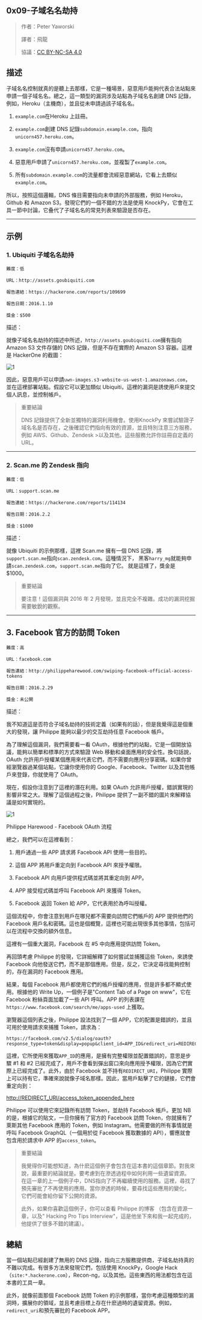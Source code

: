 ## **0x09-子域名名劫持**

>作者：Peter Yaworski
>
>譯者：飛龍
>
>協議：[CC BY-NC-SA 4.0](http://creativecommons.org/licenses/by-nc-sa/4.0/)

## **描述**
子域名名控制就真的是聽上去那樣，它是一種場景，惡意用戶能夠代表合法站點來申請一個子域名名。總之，這一類型的漏洞涉及站點為子域名名創建 DNS 記錄，例如，Heroku（主機商），並且從未申請過該子域名名。

1. `example.com`在Heroku 上註冊。
<p>

2. `example.com`創建 DNS 記錄`subdomain.example.com`，指向`unicorn457.heroku.com`。
<p>

3. `example.com`沒有申請`unicorn457.heroku.com`。
<p>

4. 惡意用戶申請了`unicorn457.heroku.com`，並複製了`example.com`。
<p>

5. 所有`subdomain.example.com`的流量都會流經惡意網站，它看上去類似`example.com`。
<p>

所以，按照這個邏輯，DNS 條目需要指向未申請的外部服務，例如 Heroku，Github 和 Amazon S3。發現它們的一個不錯的方法是使用 KnockPy，它會在工具一節中討論，它叠代了子域名名的常見列表來驗證是否存在。


---

## **示例**


### **1. Ubiquiti 子域名名劫持**
```
難度：低

URL：http://assets.goubiquiti.com

報告連結：https://hackerone.com/reports/109699

報告日期：2016.1.10

獎金：$500
```

描述：

就像子域名名劫持的描述中所述，`http://assets.goubiquiti.com`擁有指向 Amazon S3 文件存儲的 DNS 記錄，但是不存在實際的 Amazon S3 容器。這裡是 HackerOne 的截圖：


![1](https://raw.githubusercontent.com/dyeat/Document_read/master/Web_Hacking_101/image/13-1.jpg)

因此，惡意用戶可以申請`uwn-images.s3-website-us-west-1.amazonaws.com`，並在這裡部署站點。假設它可以更加類似 Ubiquiti，這裡的漏洞是誘使用戶來提交個人訊息，並控制帳戶。

>重要結論
>
>DNS 記錄提供了全新並獨特的漏洞利用機會。使用KnockPy 來嘗試驗證子域名名是否存在，之後確認它們指向有效的資源，並且特別注意三方服務，
>例如 AWS、Github、Zendesk >以及其他。這些服務允許你註冊自定義的 URL。


---

### **2. Scan.me 的 Zendesk 指向**
```
難度：低

URL：support.scan.me

報告連結：https://hackerone.com/reports/114134

報告日期：2016.2.2

獎金：$1000
```
描述：

就像 Ubiquiti 的示例那樣，這裡 Scan.me 擁有一個 DNS 記錄，將`support.scan.me`指向`scan.zendesk.com`。這種情況下，
黑客`harry_mg`就能夠申請`scan.zendesk.com`，`support.scan.me`指向了它。
就是這樣了，獎金是 $1000。

>重要結論
>
>要注意！這個漏洞與 2016 年 2 月發現，並且完全不複雜。成功的漏洞挖掘需要敏銳的觀察。

---

## **3. Facebook 官方的訪問 Token**

```
難度：高

URL：facebook.com

報告連結：http://philippeharewood.com/swiping-facebook-official-access-tokens

報告日期：2016.2.29

獎金：未公開

```

描述：

我不知道這是否符合子域名劫持的技術定義（如果有的話），但是我覺得這是個重大的發現，讓 Philippe 能夠以最少的交互劫持任意 Facebook 帳戶。
<p>

為了理解這個漏洞，我們需要看一看 OAuth，根據他們的站點，它是一個開放協議，能夠以簡單和標準的方式來驗證 Web 移動和桌面應用的安全性。換句話說，OAuth 允許用戶授權某個應用來代表它們，而不需要向應用分享密碼。如果你曾經瀏覽器過某個站點，它讓你使用你的 Google、Facebook、Twitter 以及其他帳戶來登錄，你就使用了 OAuth。
<p>

現在，假設你注意到了這裡的潛在利用。如果 OAuth 允許用戶授權，錯誤實現的影響非常之大。理解了這個過程之後，Philippe 提供了一副不錯的圖片來解釋協議是如何實現的。

![1](https://raw.githubusercontent.com/dyeat/Document_read/master/Web_Hacking_101/image/13-2.jpg)

Philippe Harewood - Facebook OAuth 流程
<p>

總之，我們可以在這裡看到：

1. 用戶通過一些 APP 請求將 Facebook API 使用一些目的。
<p>

2. 這個 APP 將用戶重定向到 Facebook API 來授予權限。
<p>

3. Facebook API 向用戶提供程式碼並將其重定向到 APP。
<p>

4. APP 接受程式碼並呼叫 Facebook API 來獲得 Token。
<p>

5. Facebook 返回 Token 給 APP，它代表用於為呼叫授權。

這個流程中，你會注意到用戶在哪兒都不需要向訪問它們帳戶的 APP 提供他們的 Facebook 用戶名和密碼。這也是個概覽，這裡也可能出現很多其他事情，包括可以在流程中交換的額外信息。
<p>

這裡有一個重大漏洞，Facebook 在 #5 中向應用提供訪問 Token。
<p>

再回頭考慮 Philippe 的發現，它詳細解釋了如何嘗試並捕獲這些 Token，來誘使 Facebook
向他發送它們，而不是那個應用。但是，反之，它決定尋找能夠控制的，存在漏洞的 Facebook 應用。
<p>

結果，每個 Facebook 用戶都使用它們的帳戶授權的應用，但是許多都不顯式使用。根據他的 Write Up，一個例子是"Content Tab of a Page on www"，它在 Facebook 粉絲頁面加載了一些 API 呼叫。APP 的列表課在`https://www.facebook.com/search/me/apps-used` 上獲取。
<p>

瀏覽器這個列表之後，Philippe 設法找到了一個 APP，它的配置是錯誤的，並且可用於使用請求來捕獲 Token，請求為：

```
https://facebook.com/v2.5/dialog/oauth?response_type=token&display=popup&client_id=APP_ID&redirect_uri=REDIRECT_URI
```

這裡，它所使用來獲取`APP_ID`的應用，是擁有完整權限並配置錯誤的，意思是步驟 #1 和 #2 已經完成了，用戶不會看到彈出窗口來向應用授予權限，因為它們實際上已經完成了。此外，由於 Facebook 並不持有`REDIRECT_URI`，Philippe 實際上可以持有它，準確來說就像子域名那樣。因此，當用戶點擊了它的鏈接，它們會重定向到：

[http://REDIRECT_URI/access_token_appended_here](http://REDIRECT_URI/access_token_appended_here)

Philippe 可以使用它來記錄所有訪問 Token，並劫持 Facebook 帳戶。更加 NB 的是，根據它的貼文，一旦你擁有了官方的 Facebook 訪問 Token，你就擁有了萊斯其他 Facebook 應用的 Token，例如 Instagram。他需要做的所有事情就是呼叫 Facebook GraphQL（一個用於從 Facebook 獲取數據的 API），響應就會包含用於請求中 APP 的`access_token`。


>重要結論
>
>我覺得你可能想知道，為什麽這個例子會包含在這本書的這個章節。對我來說，最重要的結論就是。要考慮到在滲透過程中如何利用一些遺留資源。
>在這一章的上一個例子中，DNS指向了不再繼續使用的服務。這裡，尋找了預先審批了不再使用的應用。當你滲透的時候，要尋找這些應用的變化，
>它們可能會給你留下公開的資源。
>
>此外，如果你喜歡這個例子，你可以查看 Philippe 的博客
>（包含在資源一章，以及" Hacking Pro Tips Interview"，這是他坐下來和我一起完成的，他提供了很多不錯的建議）。


## **總結**
當一個站點已經創建了無用的 DNS 記錄，指向三方服務提供商，子域名劫持真的不難以完成。有很多方法來發現它們，包括使用 KnockPy，Google Hack（`site:*.hackerone.com`），Recon-ng，以及其他。這些東西的用法都包含在這本書的工具一章。
<p>

此外，就像前面那個 Facebook 訪問 Token 的示例那樣，當你考慮這種類型的漏洞時，擴展你的領域，並且考慮目標上存在什麽過時的遺留資源。例如，`redirect_uri`和預先審批的 Facebook APP。

